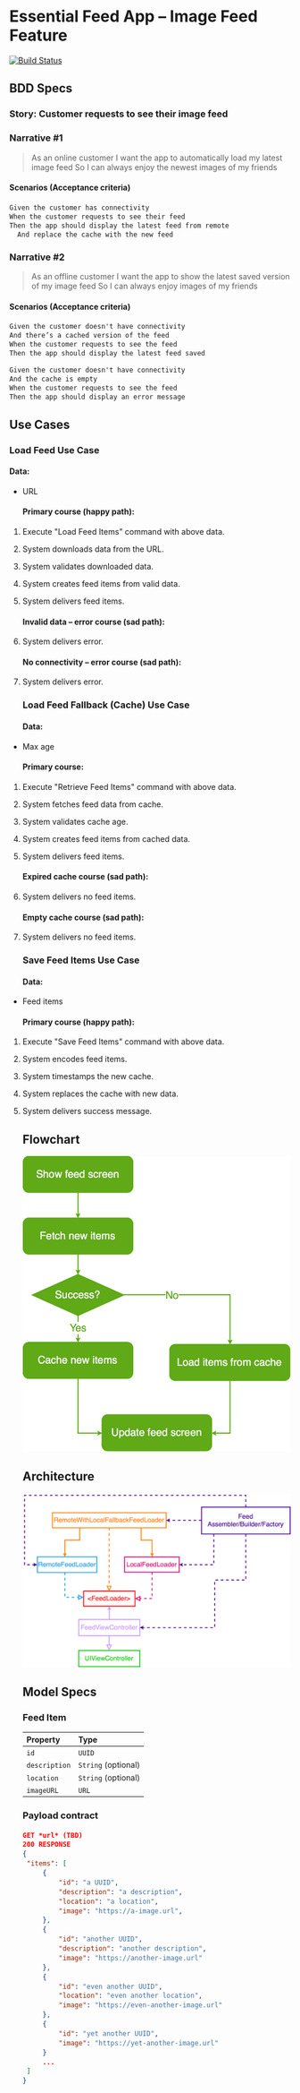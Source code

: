 # Essential Feed App – Image Feed Feature

[![Build Status](https://app.travis-ci.com/jfebrian/EssentialFeed.svg?branch=main)](https://app.travis-ci.com/jfebrian/EssentialFeed)

## BDD Specs

### Story: Customer requests to see their image feed

### Narrative #1

> As an online customer
> I want the app to automatically load my latest image feed
> So I can always enjoy the newest images of my friends

#### Scenarios (Acceptance criteria)

```gherkin
Given the customer has connectivity
When the customer requests to see their feed
Then the app should display the latest feed from remote
  And replace the cache with the new feed
```

### Narrative #2

> As an offline customer
> I want the app to show the latest saved version of my image feed
> So I can always enjoy images of my friends

#### Scenarios (Acceptance criteria)

```gherkin
Given the customer doesn't have connectivity
And there’s a cached version of the feed
When the customer requests to see the feed
Then the app should display the latest feed saved
```

```gherkin
Given the customer doesn't have connectivity
And the cache is empty
When the customer requests to see the feed
Then the app should display an error message
```

## Use Cases

### Load Feed Use Case

#### Data:

- URL
  
  #### Primary course (happy path):
1. Execute "Load Feed Items" command with above data.

2. System downloads data from the URL.

3. System validates downloaded data.

4. System creates feed items from valid data.

5. System delivers feed items.
   
   #### Invalid data – error course (sad path):

6. System delivers error.
   
   #### No connectivity – error course (sad path):

7. System delivers error.
   
   ### Load Feed Fallback (Cache) Use Case
   
   #### Data:
- Max age
  
  #### Primary course:
1. Execute "Retrieve Feed Items" command with above data.

2. System fetches feed data from cache.

3. System validates cache age.

4. System creates feed items from cached data.

5. System delivers feed items.
   
   #### Expired cache course (sad path):

6. System delivers no feed items.
   
   #### Empty cache course (sad path):

7. System delivers no feed items.
   
   ### Save Feed Items Use Case
   
   #### Data:
- Feed items
  
  #### Primary course (happy path):
1. Execute "Save Feed Items" command with above data.

2. System encodes feed items.

3. System timestamps the new cache.

4. System replaces the cache with new data.

5. System delivers success message.
   
   ## Flowchart
   
   ![Feed Loading Feature](feed_flowchart.png)
   
   ## Architecture
   
   ![Feed Loading Feature](feed_architecture.png)
   
   ## Model Specs
   
   ### Feed Item
   
   | Property      | Type                |
   | ------------- | ------------------- |
   | `id`          | `UUID`              |
   | `description` | `String` (optional) |
   | `location`    | `String` (optional) |
   | `imageURL`    | `URL`               |
   
   ### Payload contract
   
   ```json
   GET *url* (TBD)
   200 RESPONSE
   {
    "items": [
        {
            "id": "a UUID",
            "description": "a description",
            "location": "a location",
            "image": "https://a-image.url",
        },
        {
            "id": "another UUID",
            "description": "another description",
            "image": "https://another-image.url"
        },
        {
            "id": "even another UUID",
            "location": "even another location",
            "image": "https://even-another-image.url"
        },
        {
            "id": "yet another UUID",
            "image": "https://yet-another-image.url"
        }
        ...
    ]
   }
   ```

